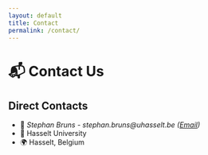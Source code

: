 ```yaml
---
layout: default
title: Contact
permalink: /contact/
---
```


# 📬 Contact Us

<!-- Uncomment this block to use a contact form
<div class="contact-container">
  <div class="contact-form">
    <h2>Send a Message</h2>
    <form action="https://formspree.io/f/yourformid" method="POST">
      <div class="form-group">
        <input type="text" name="name" placeholder="Your name" required>
      </div>
      <div class="form-group">
        <input type="email" name="email" placeholder="Email address" required>
      </div>
      <div class="form-group">
        <textarea name="message" placeholder="Your message..." required></textarea>
      </div>
      <button type="submit">Send Message →</button>
    </form>
  </div>
</div>
-->

<div class="contact-info">
  <h2>Direct Contacts</h2>
  <ul class="compact-contact-list">
    <li>
      <span class="contact-icon">📧</span>
      <em>Stephan Bruns - stephan.bruns@uhasselt.be (<a href="#" onclick="window.location.href='mailto:' + 'stephan.bruns' + '@' + 'uhasselt.be'; return false;">Email</a>)</em>
    </li>
    <li>
      <span class="contact-icon">🏢</span>
      Hasselt University
    </li>
    <li>
      <span class="contact-icon">🌍</span>
      Hasselt, Belgium
    </li>
  </ul>
</div>
